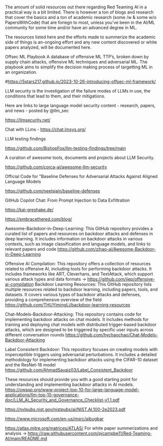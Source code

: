 The amount of solid resources out there regarding Red Teaming AI in a practical way is a bit limited. There is however a ton of blogs and research that cover the basics and a ton of academic research (some /w & some w/o PapersWithCode) that are foriegn to most, unless you've been in the AI/ML community for some time and/or have an advanced degree in ML. 

The resources listed here and the efforts made to summerize the academic side of things is an-ongoing effort and any new content discovered or white papers analyzed, will be documented here.

Offsec ML Playbook
A database of offensive ML TTP’s, broken down by supply chain attacks, offensive ML techniques and adversarial ML. The playbook aims to simplify the decision making process of targetting ML in an organization.

#https://5stars217.github.io/2023-10-26-introducing-offsec-ml-framework/

LLM security is the investigation of the failure modes of LLMs in use, the conditions that lead to them, and their mitigations.

Here are links to large language model security content - research, papers, and news - posted by @llm_sec

https://llmsecurity.net/

Chat with LLms - https://chat.lmsys.org/

LLM testing findings

https://github.com/BishopFox/llm-testing-findings/tree/main

A curation of awesome tools, documents and projects about LLM Security.

https://github.com/corca-ai/awesome-llm-security

Official Code for "Baseline Defenses for Adversarial Attacks Against Aligned Language Models

https://github.com/neelsjain/baseline-defenses

GitHub Copilot Chat: From Prompt Injection to Data Exfiltration

https://kai-greshake.de/

https://embracethered.com/blog/

Awesome-Backdoor-in-Deep-Learning: This GitHub repository provides a curated list of papers and resources on backdoor attacks and defenses in deep learning. It includes information on backdoor attacks in various contexts, such as image classification and language models, and links to relevant papers and code 
https://github.com/zihao-ai/Awesome-Backdoor-in-Deep-Learning

Offensive AI Compilation: This repository offers a collection of resources related to offensive AI, including tools for performing backdoor attacks. It includes frameworks like ART, Cleverhans, and TextAttack, which support various attack types and data formats -> https://github.com/jiep/offensive-ai-compilation
Backdoor Learning Resources: This GitHub repository lists multiple resources related to backdoor learning, including papers, tools, and datasets. It covers various types of backdoor attacks and defenses, providing a comprehensive overview of the field 
https://github.com/THUYimingLi/backdoor-learning-resources

Chat-Models-Backdoor-Attacking: This repository contains code for implementing backdoor attacks on chat models. It includes methods for training and deploying chat models with distributed trigger-based backdoor attacks, which are designed to be triggered by specific user inputs across different conversation rounds 
https://github.com/hychaochao/Chat-Models-Backdoor-Attacking

Label Consistent Backdoor: This repository focuses on creating models with imperceptible triggers using adversarial perturbations. It includes a detailed methodology for implementing backdoor attacks using the CIFAR-10 dataset and the ResNet-18 model 
https://github.com/AhmadSavaiz03/Label_Consistent_Backdoor

These resources should provide you with a good starting point for understanding and implementing backdoor attacks in AI models.
https://owasp.org/www-project-top-10-for-large-language-model-applications/llm-top-10-governance-doc/LLM_AI_Security_and_Governance_Checklist-v1.1.pdf

https://nvlpubs.nist.gov/nistpubs/ai/NIST.AI.100-2e2023.pdf

https://www.microsoft.com/en-us/msrc/aibugbar

https://atlas.mitre.org/matrices/ATLAS/
For white paper summerizations and analysis -> https://raw.githubusercontent.com/pjcampbe11/Red-Teaming-AI/main/README.md 
